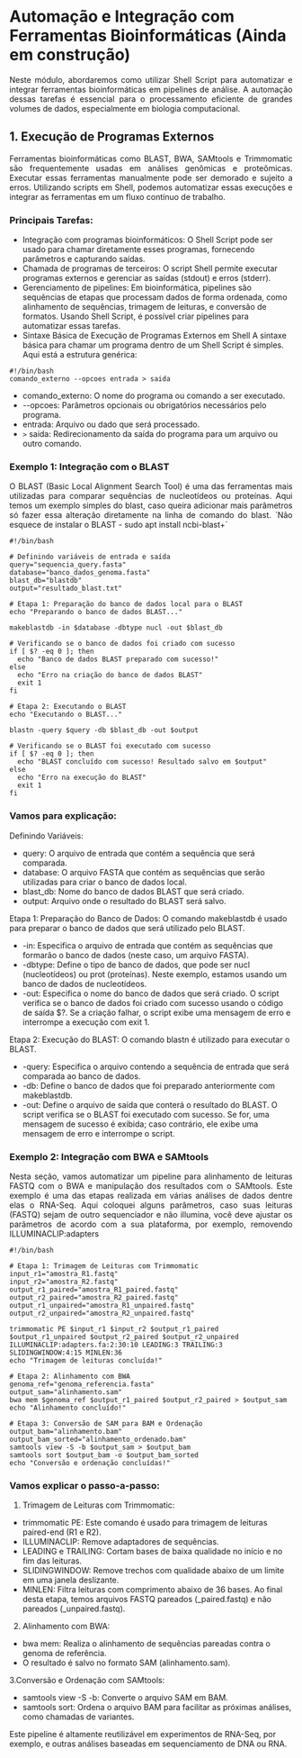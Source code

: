 # Automação e Integração com Ferramentas Bioinformáticas (Ainda em construção)
<p align="justify">Neste módulo, abordaremos como utilizar Shell Script para automatizar e integrar ferramentas bioinformáticas em pipelines de análise. A automação dessas tarefas é essencial para o processamento eficiente de grandes volumes de dados, especialmente em biologia computacional.</p>

## 1. Execução de Programas Externos
<p align="justify">Ferramentas bioinformáticas como BLAST, BWA, SAMtools e Trimmomatic são frequentemente usadas em análises genômicas e proteômicas. Executar essas ferramentas manualmente pode ser demorado e sujeito a erros. Utilizando scripts em Shell, podemos automatizar essas execuções e integrar as ferramentas em um fluxo contínuo de trabalho.</p>

### Principais Tarefas:
- Integração com programas bioinformáticos: O Shell Script pode ser usado para chamar diretamente esses programas, fornecendo parâmetros e capturando saídas.
- Chamada de programas de terceiros: O script Shell permite executar programas externos e gerenciar as saídas (stdout) e erros (stderr).
- Gerenciamento de pipelines: Em bioinformática, pipelines são sequências de etapas que processam dados de forma ordenada, como alinhamento de sequências, trimagem de leituras, e conversão de formatos. Usando Shell Script, é possível criar pipelines para automatizar essas tarefas.
- Sintaxe Básica de Execução de Programas Externos em Shell
A sintaxe básica para chamar um programa dentro de um Shell Script é simples. Aqui está a estrutura genérica:
```
#!/bin/bash
comando_externo --opcoes entrada > saida
```
- comando_externo: O nome do programa ou comando a ser executado.
- --opcoes: Parâmetros opcionais ou obrigatórios necessários pelo programa.
- entrada: Arquivo ou dado que será processado.
- `>` saida: Redirecionamento da saída do programa para um arquivo ou outro comando.

### Exemplo 1: Integração com o BLAST
<p align="justify">O BLAST (Basic Local Alignment Search Tool) é uma das ferramentas mais utilizadas para comparar sequências de nucleotídeos ou proteínas. Aqui temos um exemplo simples do blast, caso queira adicionar mais parâmetros só fazer essa alteração diretamente na linha de comando do blast. `Não esquece de instalar o BLAST - sudo apt install ncbi-blast+`</p>

```
#!/bin/bash

# Definindo variáveis de entrada e saída
query="sequencia_query.fasta"
database="banco_dados_genoma.fasta"
blast_db="blastdb"
output="resultado_blast.txt"

# Etapa 1: Preparação do banco de dados local para o BLAST
echo "Preparando o banco de dados BLAST..."

makeblastdb -in $database -dbtype nucl -out $blast_db

# Verificando se o banco de dados foi criado com sucesso
if [ $? -eq 0 ]; then
  echo "Banco de dados BLAST preparado com sucesso!"
else
  echo "Erro na criação do banco de dados BLAST"
  exit 1
fi

# Etapa 2: Executando o BLAST
echo "Executando o BLAST..."

blastn -query $query -db $blast_db -out $output

# Verificando se o BLAST foi executado com sucesso
if [ $? -eq 0 ]; then
  echo "BLAST concluído com sucesso! Resultado salvo em $output"
else
  echo "Erro na execução do BLAST"
  exit 1
fi
```
### Vamos para explicação:
Definindo Variáveis:
- query: O arquivo de entrada que contém a sequência que será comparada.
- database: O arquivo FASTA que contém as sequências que serão utilizadas para criar o banco de dados local.
- blast_db: Nome do banco de dados BLAST que será criado.
- output: Arquivo onde o resultado do BLAST será salvo.

Etapa 1: Preparação do Banco de Dados:
O comando makeblastdb é usado para preparar o banco de dados que será utilizado pelo BLAST.
- -in: Especifica o arquivo de entrada que contém as sequências que formarão o banco de dados (neste caso, um arquivo FASTA).
- -dbtype: Define o tipo de banco de dados, que pode ser nucl (nucleotídeos) ou prot (proteínas). Neste exemplo, estamos usando um banco de dados de nucleotídeos.
- -out: Especifica o nome do banco de dados que será criado.
O script verifica se o banco de dados foi criado com sucesso usando o código de saída $?. Se a criação falhar, o script exibe uma mensagem de erro e interrompe a execução com exit 1.

Etapa 2: Execução do BLAST:
O comando blastn é utilizado para executar o BLAST.
- -query: Especifica o arquivo contendo a sequência de entrada que será comparada ao banco de dados.
- -db: Define o banco de dados que foi preparado anteriormente com makeblastdb.
- -out: Define o arquivo de saída que conterá o resultado do BLAST.
O script verifica se o BLAST foi executado com sucesso. Se for, uma mensagem de sucesso é exibida; caso contrário, ele exibe uma mensagem de erro e interrompe o script.

### Exemplo 2: Integração com BWA e SAMtools
<p align="justify">Nesta seção, vamos automatizar um pipeline para alinhamento de leituras FASTQ com o BWA e manipulação dos resultados com o SAMtools. Este exemplo é uma das etapas realizada em várias análises de dados dentre elas o RNA-Seq. Aqui coloquei alguns parâmetros, caso suas leituras (FASTQ) sejam de outro sequenciador e não illumina, você deve ajustar os parâmetros de acordo com a sua plataforma, por exemplo, removendo ILLUMINACLIP:adapters </p>

```
#!/bin/bash

# Etapa 1: Trimagem de Leituras com Trimmomatic
input_r1="amostra_R1.fastq"
input_r2="amostra_R2.fastq"
output_r1_paired="amostra_R1_paired.fastq"
output_r2_paired="amostra_R2_paired.fastq"
output_r1_unpaired="amostra_R1_unpaired.fastq"
output_r2_unpaired="amostra_R2_unpaired.fastq"

trimmomatic PE $input_r1 $input_r2 $output_r1_paired $output_r1_unpaired $output_r2_paired $output_r2_unpaired ILLUMINACLIP:adapters.fa:2:30:10 LEADING:3 TRAILING:3 SLIDINGWINDOW:4:15 MINLEN:36
echo "Trimagem de leituras concluída!"

# Etapa 2: Alinhamento com BWA
genoma_ref="genoma_referencia.fasta"
output_sam="alinhamento.sam"
bwa mem $genoma_ref $output_r1_paired $output_r2_paired > $output_sam
echo "Alinhamento concluído!"

# Etapa 3: Conversão de SAM para BAM e Ordenação
output_bam="alinhamento.bam"
output_bam_sorted="alinhamento_ordenado.bam"
samtools view -S -b $output_sam > $output_bam
samtools sort $output_bam -o $output_bam_sorted
echo "Conversão e ordenação concluídas!"
```

### Vamos explicar o passo-a-passo:
1. Trimagem de Leituras com Trimmomatic:
- trimmomatic PE: Este comando é usado para trimagem de leituras paired-end (R1 e R2).
- ILLUMINACLIP: Remove adaptadores de sequências.
- LEADING e TRAILING: Cortam bases de baixa qualidade no início e no fim das leituras.
- SLIDINGWINDOW: Remove trechos com qualidade abaixo de um limite em uma janela deslizante.
- MINLEN: Filtra leituras com comprimento abaixo de 36 bases.
Ao final desta etapa, temos arquivos FASTQ pareados (_paired.fastq) e não pareados (_unpaired.fastq).

2. Alinhamento com BWA:
- bwa mem: Realiza o alinhamento de sequências pareadas contra o genoma de referência.
- O resultado é salvo no formato SAM (alinhamento.sam).

3.Conversão e Ordenação com SAMtools:
- samtools view -S -b: Converte o arquivo SAM em BAM.
- samtools sort: Ordena o arquivo BAM para facilitar as próximas análises, como chamadas de variantes.

Este pipeline é altamente reutilizável em experimentos de RNA-Seq, por exemplo, e outras análises baseadas em sequenciamento de DNA ou RNA.
